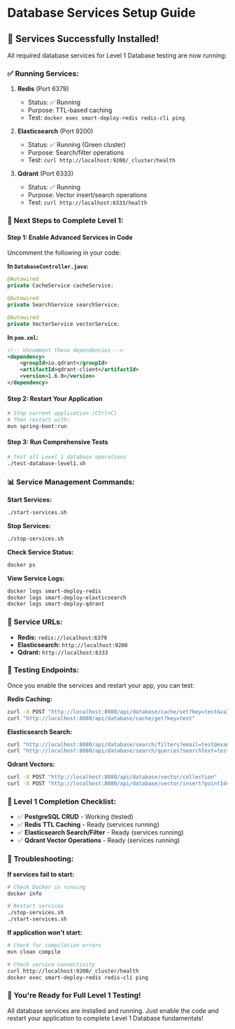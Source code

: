 # Database Services Setup Guide

## 🎉 Services Successfully Installed!

All required database services for Level 1 Database testing are now running:

### ✅ **Running Services:**

1. **Redis** (Port 6379)
   - Status: ✅ Running
   - Purpose: TTL-based caching
   - Test: `docker exec smart-deploy-redis redis-cli ping`

2. **Elasticsearch** (Port 9200)
   - Status: ✅ Running (Green cluster)
   - Purpose: Search/filter operations
   - Test: `curl http://localhost:9200/_cluster/health`

3. **Qdrant** (Port 6333)
   - Status: ✅ Running
   - Purpose: Vector insert/search operations
   - Test: `curl http://localhost:6333/health`

### 🚀 **Next Steps to Complete Level 1:**

#### Step 1: Enable Advanced Services in Code
Uncomment the following in your code:

**In `DatabaseController.java`:**
```java
@Autowired
private CacheService cacheService;

@Autowired
private SearchService searchService;

@Autowired
private VectorService vectorService;
```

**In `pom.xml`:**
```xml
<!-- Uncomment these dependencies -->
<dependency>
    <groupId>io.qdrant</groupId>
    <artifactId>qdrant-client</artifactId>
    <version>1.6.0</version>
</dependency>
```

#### Step 2: Restart Your Application
```bash
# Stop current application (Ctrl+C)
# Then restart with:
mvn spring-boot:run
```

#### Step 3: Run Comprehensive Tests
```bash
# Test all Level 1 database operations
./test-database-level1.sh
```

### 📊 **Service Management Commands:**

**Start Services:**
```bash
./start-services.sh
```

**Stop Services:**
```bash
./stop-services.sh
```

**Check Service Status:**
```bash
docker ps
```

**View Service Logs:**
```bash
docker logs smart-deploy-redis
docker logs smart-deploy-elasticsearch
docker logs smart-deploy-qdrant
```

### 🔧 **Service URLs:**

- **Redis:** `redis://localhost:6379`
- **Elasticsearch:** `http://localhost:9200`
- **Qdrant:** `http://localhost:6333`

### 📝 **Testing Endpoints:**

Once you enable the services and restart your app, you can test:

**Redis Caching:**
```bash
curl -X POST "http://localhost:8080/api/database/cache/set?key=test&value=hello&ttlSeconds=60"
curl "http://localhost:8080/api/database/cache/get?key=test"
```

**Elasticsearch Search:**
```bash
curl "http://localhost:8080/api/database/search/filters?email=test@example.com"
curl "http://localhost:8080/api/database/search/queries?searchText=test"
```

**Qdrant Vectors:**
```bash
curl -X POST "http://localhost:8080/api/database/vector/collection"
curl -X POST "http://localhost:8080/api/database/vector/insert?pointId=test&vector=0.1,0.2,0.3&metadata=test"
```

### 🎯 **Level 1 Completion Checklist:**

- ✅ **PostgreSQL CRUD** - Working (tested)
- ✅ **Redis TTL Caching** - Ready (services running)
- ✅ **Elasticsearch Search/Filter** - Ready (services running)
- ✅ **Qdrant Vector Operations** - Ready (services running)

### 🚨 **Troubleshooting:**

**If services fail to start:**
```bash
# Check Docker is running
docker info

# Restart services
./stop-services.sh
./start-services.sh
```

**If application won't start:**
```bash
# Check for compilation errors
mvn clean compile

# Check service connectivity
curl http://localhost:9200/_cluster/health
docker exec smart-deploy-redis redis-cli ping
```

### 🎉 **You're Ready for Full Level 1 Testing!**

All database services are installed and running. Just enable the code and restart your application to complete Level 1 Database fundamentals!